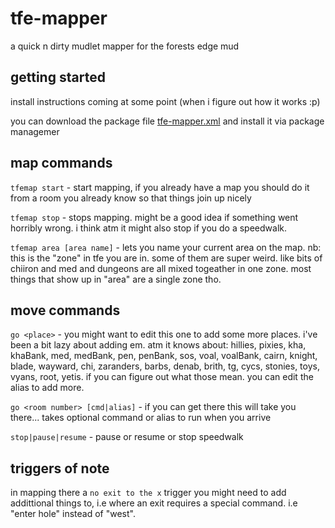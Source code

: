 # tfe-mapper
a quick n dirty mudlet mapper for the forests edge mud

## getting started

install instructions coming at some point (when i figure out how it works :p)

you can download the package file [tfe-mapper.xml](https://github.com/njs50/tfe-mapper/raw/master/njs50-mapper.xml) and install it via package managemer


## map commands

`tfemap start` - start mapping, if you already have a map you should do it from a room you already know so that things join up nicely

`tfemap stop` - stops mapping. might be a good idea if something went horribly wrong. i think atm it might also stop if you do a speedwalk.

`tfemap area [area name]` - lets you name your current area on the map. nb: this is the "zone" in tfe you are in. some of them are super weird. like bits of chiiron and med and dungeons are all mixed togeather in one zone. most things that show up in "area" are a single zone tho.

## move commands

`go <place>` - you might want to edit this one to add some more places. i've been a bit lazy about adding em. atm it knows about: hillies, pixies, kha, khaBank, med, medBank, pen, penBank, sos, voal, voalBank, cairn, knight, blade, wayward, chi, zaranders, barbs, denab, brith, tg, cycs, stonies, toys, vyans, root, yetis. if you can figure out what those mean. you can edit the alias to add more.

`go <room number> [cmd|alias]` - if you can get there this will take you there... takes optional command or alias to run when you arrive

`stop|pause|resume` - pause or resume or stop speedwalk


## triggers of note

in mapping there a `no exit to the x` trigger you might need to add addittional things to, i.e where an exit requires a special command. i.e "enter hole" instead of "west".




